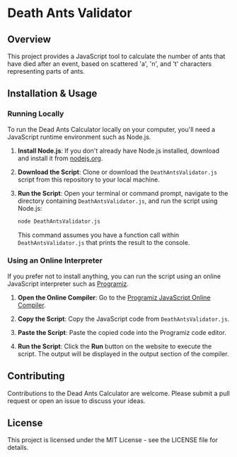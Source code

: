 ﻿# Death Ants Validator

## Overview
This project provides a JavaScript tool to calculate the number of ants that have died after an event, based on scattered 'a', 'n', and 't' characters representing parts of ants.

## Installation & Usage

### Running Locally
To run the Dead Ants Calculator locally on your computer, you'll need a JavaScript runtime environment such as Node.js.

1. **Install Node.js**: If you don't already have Node.js installed, download and install it from [nodejs.org](https://nodejs.org/).

2. **Download the Script**: Clone or download the `DeathAntsValidator.js` script from this repository to your local machine.

3. **Run the Script**: Open your terminal or command prompt, navigate to the directory containing `DeathAntsValidator.js`, and run the script using Node.js:
    ```bash
    node DeathAntsValidator.js
    ```
    This command assumes you have a function call within `DeathAntsValidator.js` that prints the result to the console.

### Using an Online Interpreter
If you prefer not to install anything, you can run the script using an online JavaScript interpreter such as [Programiz](https://www.programiz.com/javascript/online-compiler/).

1. **Open the Online Compiler**: Go to the [Programiz JavaScript Online Compiler](https://www.programiz.com/javascript/online-compiler/).

2. **Copy the Script**: Copy the JavaScript code from `DeathAntsValidator.js`.

3. **Paste the Script**: Paste the copied code into the Programiz code editor.

4. **Run the Script**: Click the **Run** button on the website to execute the script. The output will be displayed in the output section of the compiler.

## Contributing
Contributions to the Dead Ants Calculator are welcome. Please submit a pull request or open an issue to discuss your ideas.

## License
This project is licensed under the MIT License - see the LICENSE file for details.
